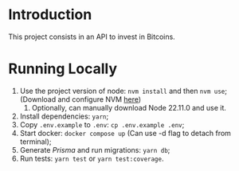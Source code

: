 # Introduction
This project consists in an API to invest in Bitcoins.

# Running Locally
1. Use the project version of node: `nvm install` and then `nvm use`; (Download and configure NVM [here](https://github.com/nvm-sh/nvm))
   1. Optionally, can manually download Node 22.11.0 and use it.
2. Install dependencies: `yarn`;
3. Copy `.env.example` to `.env`: `cp .env.example .env`;
4. Start docker: `docker compose up` (Can use -d flag to detach from terminal);
5. Generate *Prisma* and run migrations: `yarn db`;
6. Run tests: `yarn test` or `yarn test:coverage`.
